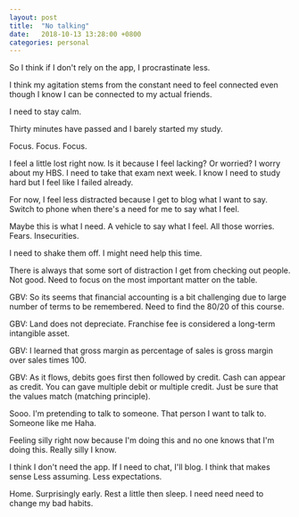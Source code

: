 ```yaml
---
layout: post
title:  "No talking"
date:   2018-10-13 13:28:00 +0800
categories: personal
---
```

So I think if I don't rely on the app, I procrastinate less. 

I think my agitation stems from the constant need to feel connected even though I know I can be connected to my actual friends.

I need to stay calm.

Thirty minutes have passed and I barely started my study. 

Focus. Focus. Focus. 

I feel a little lost right now. Is it because I feel lacking? Or worried? I worry about my HBS. I need to take that exam next week. I know I need to study hard but I feel like I failed already. 

For now, I feel less distracted because I get to blog what I want to say. Switch to phone when there's a need for me to say what I feel.

Maybe this is what I need. A vehicle to say what I feel. All those worries. Fears. Insecurities. 

I need to shake them off. I might need help this time.

There is always that some sort of distraction I get from checking out people. Not good. Need to focus on the most important matter on the table. 

GBV: So its seems that financial accounting is a bit challenging due to large number of terms to be remembered. Need to find the 80/20 of this course.

GBV: Land does not depreciate. Franchise fee is considered a long-term intangible asset. 

GBV: I learned that gross margin as percentage of sales is gross margin over sales times 100.

GBV: As it flows, debits goes first then followed by credit. Cash can appear as credit. You can gave multiple debit or multiple credit. Just be sure that the values match (matching principle).

Sooo. I'm pretending to talk to someone. That person I want to talk to. Someone like me  Haha.

Feeling silly right now because I'm doing this and no one knows that I'm doing this. Really silly I know.

I think I don't need the app. If I need to chat, I'll blog. I think that makes sense  Less assuming. Less expectations. 

Home. Surprisingly early. Rest a little then sleep. I need need need to change my bad habits.

